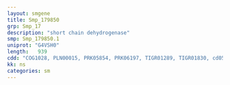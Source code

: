 ```yaml
---
layout: smgene
title: Smp_179850
grp: Smp_17
description: "short chain dehydrogenase"
smp: Smp_179850.1
uniprot: "G4VSH0"
length:   939
cdd: "COG1028, PLN00015, PRK05854, PRK06197, TIGR01289, TIGR01830, cd05327, cl21454, pfam00106, pfam13561"
kk: ns
categories: sm
---
```

